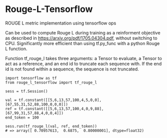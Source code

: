 # Rouge-L-Tensorflow
ROUGE L metric implementation using tensorflow ops

Can be used to compute Rouge L during training as a reinforment objective as described in https://arxiv.org/pdf/1705.04304.pdf, without switching to CPU. Significantly more efficient than using tf.py_func with a python Rouge L function.

Function tf_rouge_l takes three arguments: a Tensor to evaluate, a Tensor to act as a reference, and an end id to truncate each sequence with. If the end id is not found within a sequence, the sequence is not truncated.

    import tensorflow as tf
    from rouge_l_tensorflow import tf_rouge_l
    
    sess = tf.Session()
    
    val = tf.constant([[5,6,13,57,100,4,5,0,0], [67,55,31,52,88,100,0,0,0]])
    ref = tf.constant([[5,6,13,57,100,4,0,9,88], [67,99,31,57,88,4,0,0,4]])
    end_token = 100
    
    sess.run(tf_rouge_l(val, ref, end_token)) 
    # => array([ 0.70957613,  0.6875,  0.80000001], dtype=float32)
